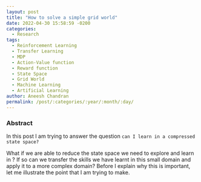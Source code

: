 ```yaml
---
layout: post
title: "How to solve a simple grid world"
date: 2022-04-30 15:58:59 -0200
categories:
  - Research
tags:
  - Reinforcement Learning
  - Transfer Learning
  - MDP
  - Action-Value function
  - Reward function
  - State Space
  - Grid World
  - Machine Learning
  - Artificial Learning
author: Aneesh Chandran
permalink: /post/:categories/:year/:month/:day/
---
```


### Abstract

In this post I am trying to answer the question `can I learn in a compressed state space?`

What if we are able to reduce the state space we need to explore and learn in ? If so can we transfer the skills we have learnt in this small domain and apply it to a more complex domain? Before I explain why this is important, let me illustrate the point that I am trying to make.